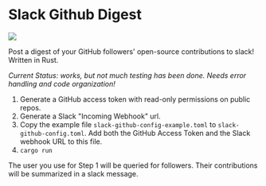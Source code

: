 # Slack Github Digest
![](https://github.com/waf/slack-github-digest/workflows/Master%20Build/badge.svg)

Post a digest of your GitHub followers' open-source contributions to slack! Written in Rust.

*Current Status: works, but not much testing has been done. Needs error handling and code organization!*

1. Generate a GitHub access token with read-only permissions on public repos.
1. Generate a Slack "Incoming Webhook" url.
1. Copy the example file `slack-github-config-example.toml` to `slack-github-config.toml`. Add both the GitHub Access Token and the Slack webhook URL to this file.
1. `cargo run`

The user you use for Step 1 will be queried for followers. Their contributions will be summarized in a slack message.
